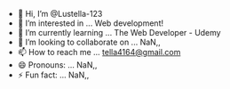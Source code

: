 - 👋 Hi, I’m @Lustella-123
- 👀 I’m interested in ... Web development!
- 🌱 I’m currently learning ... The Web Developer - Udemy
- 💞️ I’m looking to collaborate on ... NaN,,
- 📫 How to reach me ... tella4164@gmail.com
- 😄 Pronouns: ... NaN,,
- ⚡ Fun fact: ... NaN,,

<!---
Lustella-123/Lustella-123 is a ✨ special ✨ repository because its `README.md` (this file) appears on your GitHub profile.
You can click the Preview link to take a look at your changes.
--->
